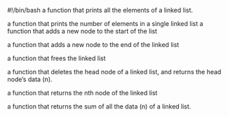 #!/bin/bash
a function that prints all the elements of a linked list.

a function that prints the number of elements in a single linked list
a function that adds a new node to the start of the list

a function that adds a new node to the end of the linked list

a function that frees the linked list

a function that deletes the head node of a linked list, and returns the head node’s data (n).

a function that returns the nth node of the linked list

a function that returns the sum of all the data (n) of a linked list.
